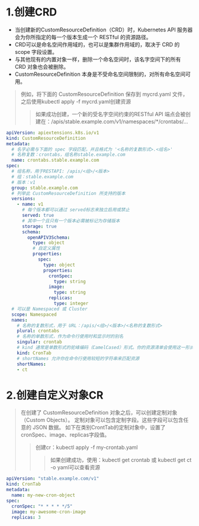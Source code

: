 # 1.创建CRD
* 当创建新的CustomResourceDefinition（CRD）时，Kubernetes API 服务器会为你所指定的每一个版本生成一个 RESTful 的资源路径。
* CRD可以是命名空间作用域的，也可以是集群作用域的，取决于 CRD 的 scope 字段设置。 
* 与其他现有的内置对象一样，删除一个命名空间时，该名字空间下的所有 CRD 对象也会被删除。
* CustomResourceDefinition 本身是不受命名空间限制的，对所有命名空间可用。
> 例如，将下面的 CustomResourceDefinition 保存到 mycrd.yaml 文件，之后使用kubectl apply -f mycrd.yaml创建资源
>> 如果成功创建，一个新的受名字空间约束的RESTful API 端点会被创建在：/apis/stable.example.com/v1/namespaces/*/crontabs/...
```yaml
apiVersion: apiextensions.k8s.io/v1
kind: CustomResourceDefinition
metadata:
  # 名字必需与下面的 spec 字段匹配，并且格式为 '<名称的复数形式>.<组名>'
  # 名称复数：crontabs，组名称stable.example.com
  name: crontabs.stable.example.com
spec:
  # 组名称，用于RESTAPI: /apis/<组>/<版本>
  # 组：stable.example.com
  # 版本：v1
  group: stable.example.com
  # 列举此 CustomResourceDefinition 所支持的版本
  versions:
    - name: v1
      # 每个版本都可以通过 served标志来独立启用或禁止
      served: true
      # 其中一个且只有一个版本必需被标记为存储版本
      storage: true
      schema:
        openAPIV3Schema:
          type: object
          # 自定义属性
          properties:
            spec:
              type: object
              properties:
                cronSpec:
                  type: string
                image:
                  type: string
                replicas:
                  type: integer
  # 可以是 Namespaced 或 Cluster
  scope: Namespaced
  names:
    # 名称的复数形式，用于 URL：/apis/<组>/<版本>/<名称的复数形式>
    plural: crontabs
    # 名称的单数形式，作为命令行使用时和显示时的别名
    singular: crontab
    # kind 通常是单数形式的驼峰编码（CamelCased）形式。你的资源清单会使用这一形式。
    kind: CronTab
    # shortNames 允许你在命令行使用较短的字符串来匹配资源
    shortNames:
    - ct
```
# 2.创建自定义对象CR
> 在创建了 CustomResourceDefinition 对象之后，可以创建定制对象（Custom Objects）。
> 定制对象可以包含定制字段。这些字段可以包含任意的 JSON 数据。 
> 如下在类别CrontTab的定制对象中，设置了cronSpec、image、replicas字段值。
>> 创建cr：kubectl apply -f my-crontab.yaml
>>> 如果创建成功，使用：kubectl get crontab 或 kubectl get ct -o yaml可以查看资源
```yaml
apiVersion: "stable.example.com/v1"
kind: CronTab
metadata:
  name: my-new-cron-object
spec:
  cronSpec: "* * * * */5"
  image: my-awesome-cron-image
  replicas: 3
```